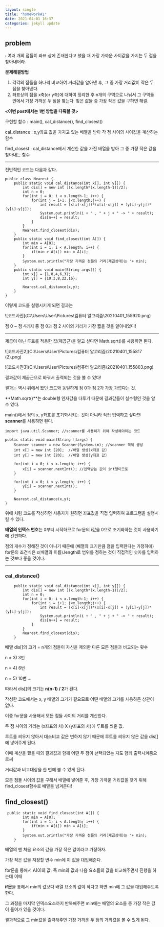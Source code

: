 ```yaml
---
layout: single
title: "homework#1"
date: 2021-04-01 16:37
categories: jekyll update
---
```


## problem 

: 여러 개의 점들이 좌표 상에 존재한다고 했을 때 가장 가까운 사이값을 가지는 두 점을 찾아내어라. 



**문제해결방법**

1. 각각의 점들을 하나씩 비교하여 거리값을 알아낸 후, 그 중 가장 거리값이 작은 두 점을 찾아낸다.
2. 좌표상의 점을 x축(or y축)에 대하여 정리한 후 n개의 구역으로 나눠서 그 구역들 안에서 가장 가까운 두 점을 찾는다. 찾은 값들 중 가장 작은 값을 구하면 해결. 



**<이번 post에서는 1번 방법을 다뤄볼 것>**

구현할 함수 : main(), cal_distance(), find_closest()

cal_distance : x,y좌표 값을 가지고 있는 배열을 받아 각 점 사이의 사이값을 계산하는 함수

find_closest : cal_distance에서 계산한 값을 가진 배열을 받아 그 중 가장 작은 값을 찾아내는 함수

-----------------------------

전반적인 코드는 다음과 같다. 

```
public class Nearest {
    public static void cal_distance(int x[], int y[]) {
        int dis[] = new int [(x.length*(x.length-1))/2];
        int n = 0;
        for(int i = 0; i < x.length-1; i++) {
            for(int j = i+1; j<x.length;j++) {
                int result = (x[i]-x[j])*(x[i]-x[j]) + (y[i]-y[j])*(y[i]-y[j]);
                System.out.println(i + " , " + j + " -> " + result);
                dis[n++] = result;
            }
        }
        Nearest.find_closest(dis);
    }
    public static void find_closest(int A[]) {
        int min = A[0];
        for(int i = 1; i < A.length; i++) {
            if(min > A[i]) min = A[i];
        }
        System.out.println("가장 가까운 점들의 거리(제곱상태)는 "+ min);
    }
    public static void main(String args[]) {
        int x[] = {1,8,4,6,3};
        int y[] = {10,3,8,22,16};

        Nearest.cal_distance(x,y);
    }
}

```

이렇게 코드를 실행시키게 되면 결과는 

![코드사진](C:\Users\User\Pictures\컴퓨터 알고리즘\20210401_155920.png)

점 0 ~ 점 4까지 중 점 0과 점 2 사이의 거리가 가장 짧을 것을 알아내었다! 

------------------------



제곱이 아닌 루트를 적용한 값(제곱근)을 알고 싶다면 Math.sqrt()를 사용하면 된다. 

![코드사진2](C:\Users\User\Pictures\컴퓨터 알고리즘\20210401_155817 (2).png)

![코드사진3](C:\Users\User\Pictures\컴퓨터 알고리즘\20210401_155803.png)

결과값이 제곱근으로 바꿔서 출력되는 것을 볼 수 있다! 

결과는 역시 위에서 봤던 코드와 동일하게 점 0과 점 2가 가장 가깝다는 것.

**Math.sqrt()**는 double형 인자값을 다루기 때문에 결과값들이 실수형인 것을 알 수 있다. 



main()에서 점의 x, y좌표를 초기화시키는 것이 아니라 직접 입력하고 싶다면 **scanner**를 사용하면 된다.

```
import java.util.Scanner; //scanner를 사용하기 위해 작성해야하는 코드 

public static void main(String []args) {
    Scanner scanner = new Scanner(System.in); //scanner 객체 생성
    int x[] = new int [20];  //배열 생성(x좌표 값)
    int y[] = new int [20];  //배열 생성(y좌표 값)
    
    for(int i = 0; i < x.length; i++) {
        x[i] = scanner.nextInt(); //입력받는 값이 int형이므로 
    }
    
    for(int i = 0; i < y.length; i++) {
        y[i] = scanner.nextInt();
    }
    
    Nearest.cal_distance(x,y);
}
```

위에 처럼 코드를 작성하면 사용자가 원하면 좌표값을 직접 입력하여 프로그램을 실행시킬 수 있다. 

**배열의 인덱스 번호**는 0부터 시작하므로 for문의 i값을 0으로 초기화하는 것이 사용하기에 간편하다.

점의 개수가 정해진 것이 아니기 때문에 (배열의 크기만큼 점을 입력한다는 가정하에) for문의 조건식은 x(배열의 이름).length로 범위를 정하는 것이 직접적인 숫자를 입력하는 것보다 좋을 것이다.

_______________________



### cal_distance()

```
    public static void cal_distance(int x[], int y[]) {
        int dis[] = new int [(x.length*(x.length-1))/2];
        int n = 0;
        for(int i = 0; i < x.length-1; i++) {
            for(int j = i+1; j<x.length;j++) {
                int result = (x[i]-x[j])*(x[i]-x[j]) + (y[i]-y[j])*(y[i]-y[j]);
                System.out.println(i + " , " + j + " -> " + result);
                dis[n++] = result;
            }
        }
        Nearest.find_closest(dis);
    }
```

배열 dis[]의 크기 = n개의 점들이 자신을 제외한 다른 모든 점들과 비교되는 횟수

n = 3) 3번

n = 4) 6번

n = 5) 10번 ...

따라서 dis[]의 크기는 **n(n-1) / 2**가 된다. 

작성한 코드에서는 x, y 배열의 크기가 같으므로 어떤 배열의 크기를 사용하든 상관이 없다. 



이중 for문을 사용해서 모든 점들 사이의 거리를 계산한다. 

두 점 사이의 거리는 (x좌표의 차) X (y좌표의 차)에 루트를 씌운 값. 

루트를 씌우지 않아서 대소비교 값은 변하지 않기 때문에 루트를 씌우지 않은 값을 dis[]에 넣어주게 된다. 



이때 계산을 했을 때의 결과값과 함께 어떤 두 점이 선택되었는 지도 함께 출력시켜줌으로써 

거리값과 비교대상을 한 번에 볼 수 있게 된다. 



모든 점들 사이의 값을 구해서 배열에 넣어준 후, 가장 가까운 거리값을 찾기 위해 find_closest함수로 배열을 넘겨준다!



## find_closest()

```
 public static void find_closest(int A[]) {
        int min = A[0];
        for(int i = 1; i < A.length; i++) {
            if(min > A[i]) min = A[i];
        }
        System.out.println("가장 가까운 점들의 거리(제곱상태)는 "+ min);
    }
```

배열의 맨 처음 요소의 값을 가장 작은 값이라고 가정하자. 

가장 작은 값을 저장할 변수 min에 이 값을 대입해준다. 

for문을 통해서 A[0]의 값, 즉 min의 값과 다음 요소들의 값을 비교해주면서 진행을 하는데 이때

**if문**을 통해서 min의 값보다 배열 요소의 값이 작다고 하면 min에 그 값을 대입해주도록 한다.

그 과정을 마지막 인덱스요소까지 반복해주면 min에는 배열의 요소들 중 가장 작은 값이 들어가 있을 것이다. 



결과적으로 그 min값을 출력해주면 가장 가까운 두 점의 거리값을 볼 수 있게 된다.